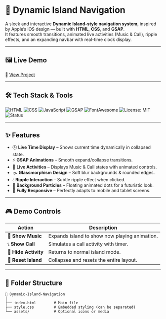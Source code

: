 # 🌊 Dynamic Island Navigation

A sleek and interactive **Dynamic Island-style navigation system**, inspired by Apple’s iOS design — built with **HTML**, **CSS**, and **GSAP**.  
It features smooth transitions, animated live activities (Music & Call), ripple effects, and an expanding navbar with real-time clock display.

---

## 🖼️ Live Demo  
🔗 [View Project](https://sarangnayak.github.io/Dynamic-Island-Navigation)

---

## 🛠️ Tech Stack & Tools  

![HTML](https://img.shields.io/badge/HTML-5-orange?logo=html5)
![CSS](https://img.shields.io/badge/CSS-3-blue?logo=css3)
![JavaScript](https://img.shields.io/badge/JavaScript-ES6-yellow?logo=javascript)
![GSAP](https://img.shields.io/badge/GSAP-3.12-green?logo=greensock)
![FontAwesome](https://img.shields.io/badge/Font_Awesome-Icons-blueviolet?logo=fontawesome)
![License: MIT](https://img.shields.io/badge/License-MIT-yellow.svg)
![Status](https://img.shields.io/badge/Status-Active-brightgreen)

---

## ✨ Features  

- 🕓 **Live Time Display** – Shows current time dynamically in collapsed state.  
- ⚡ **GSAP Animations** – Smooth expand/collapse transitions.  
- 🎵 **Live Activities** – Displays Music & Call states with animated controls.  
- 🌫️ **Glassmorphism Design** – Soft blur backgrounds & rounded edges.  
- 💧 **Ripple Interaction** – Subtle ripple effect when clicked.  
- 💫 **Background Particles** – Floating animated dots for a futuristic look.  
- 📱 **Fully Responsive** – Perfectly adapts to mobile and tablet screens.  

---

## 🎮 Demo Controls  

| Action | Description |
|--------|--------------|
| 🎵 **Show Music** | Expands island to show now playing animation. |
| 📞 **Show Call** | Simulates a call activity with timer. |
| 🧹 **Hide Activity** | Returns to normal island mode. |
| 🔄 **Reset Island** | Collapses and resets the entire layout. |

---

## 📂 Folder Structure  
```
📁 Dynamic-Island-Navigation
│
├── index.html        # Main file
├── style.css         # Embedded styling (can be separated)
└── assets/           # Optional icons or media
```
